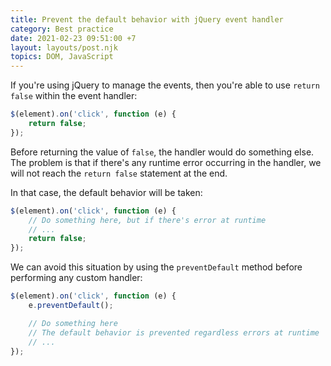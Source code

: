 ```yaml
---
title: Prevent the default behavior with jQuery event handler
category: Best practice
date: 2021-02-23 09:51:00 +7
layout: layouts/post.njk
topics: DOM, JavaScript
---
```


If you're using jQuery to manage the events, then you're able to use `return false` within the event handler:

```js
$(element).on('click', function (e) {
    return false;
});
```

Before returning the value of `false`, the handler would do something else. The problem is that if there's any runtime error occurring in the handler, we will not reach the `return false` statement at the end.

In that case, the default behavior will be taken:

```js
$(element).on('click', function (e) {
    // Do something here, but if there's error at runtime
    // ...
    return false;
});
```

We can avoid this situation by using the `preventDefault` method before performing any custom handler:

```js
$(element).on('click', function (e) {
    e.preventDefault();

    // Do something here
    // The default behavior is prevented regardless errors at runtime
    // ...
});
```
